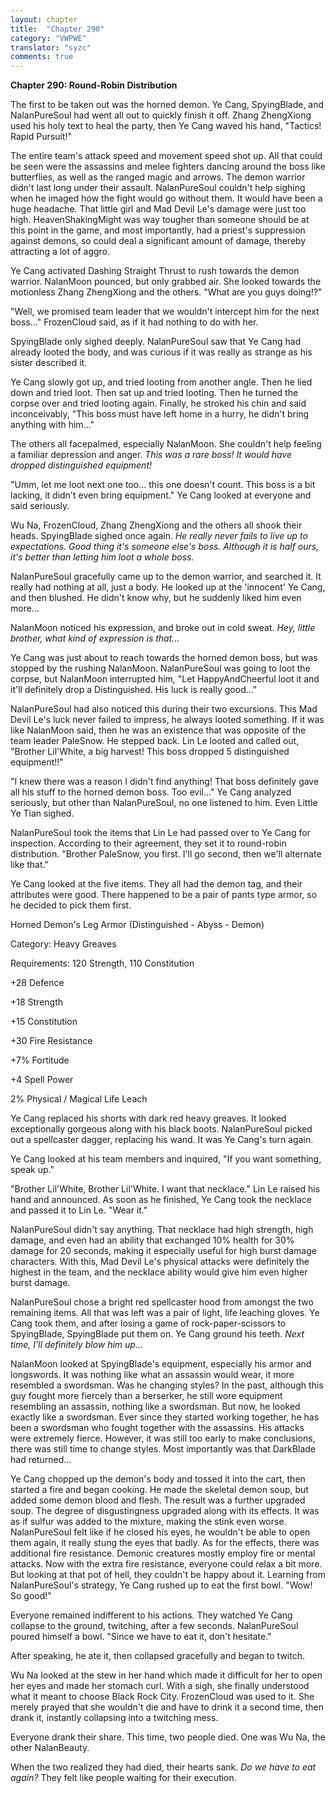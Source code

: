 ```yaml
---
layout: chapter
title:  "Chapter 290"
category: "VWPWE"
translator: "syzc"
comments: true
---
```


**Chapter 290: Round-Robin Distribution**

The first to be taken out was the horned demon. Ye Cang, SpyingBlade, and NalanPureSoul had went all out to quickly finish it off. Zhang ZhengXiong used his holy text to heal the party, then Ye Cang waved his hand, "Tactics! Rapid Pursuit!"

The entire team's attack speed and movement speed shot up. All that could be seen were the assassins and melee fighters dancing around the boss like butterflies, as well as the ranged magic and arrows. The demon warrior didn't last long under their assault. NalanPureSoul couldn't help sighing when he imaged how the fight would go without them. It would have been a huge headache. That little girl and Mad Devil Le's damage were just too high. HeavenShakingMight was way tougher than someone should be at this point in the game, and most importantly, had a priest's suppression against demons, so could deal a significant amount of damage, thereby attracting a lot of aggro.

Ye Cang activated Dashing Straight Thrust to rush towards the demon warrior. NalanMoon pounced, but only grabbed air. She looked towards the motionless Zhang ZhengXiong and the others. "What are you guys doing!?"

"Well, we promised team leader that we wouldn't intercept him for the next boss..." FrozenCloud said, as if it had nothing to do with her.

SpyingBlade only sighed deeply. NalanPureSoul saw that Ye Cang had already looted the body, and was curious if it was really as strange as his sister described it.

Ye Cang slowly got up, and tried looting from another angle. Then he lied down and tried loot. Then sat up and tried looting. Then he turned the corpse over and tried looting again. Finally, he stroked his chin and said inconceivably, "This boss must have left home in a hurry, he didn't bring anything with him..."

The others all facepalmed, especially NalanMoon. She couldn't help feeling a familiar depression and anger. *This was a rare boss! It would have dropped distinguished equipment!*

"Umm, let me loot next one too... this one doesn't count. This boss is a bit lacking, it didn't even bring equipment." Ye Cang looked at everyone and said seriously.

Wu Na, FrozenCloud, Zhang ZhengXiong and the others all shook their heads. SpyingBlade sighed once again. *He really never fails to live up to expectations. Good thing it's someone else's boss. Although it is half ours, it's better than letting him loot a whole boss.*

NalanPureSoul gracefully came up to the demon warrior, and searched it. It really had nothing at all, just a body. He looked up at the 'innocent' Ye Cang, and then blushed. He didn't know why, but he suddenly liked him even more...

NalanMoon noticed his expression, and broke out in cold sweat. *Hey, little brother, what kind of expression is that...*

Ye Cang was just about to reach towards the horned demon boss, but was stopped by the rushing NalanMoon. NalanPureSoul was going to loot the corpse, but NalanMoon interrupted him, "Let HappyAndCheerful loot it and it'll definitely drop a Distinguished. His luck is really good..."

NalanPureSoul had also noticed this during their two excursions. This Mad Devil Le's luck never failed to impress, he always looted something. If it was like NalanMoon said, then he was an existence that was opposite of the team leader PaleSnow. He stepped back. Lin Le looted and called out, "Brother Lil'White, a big harvest! This boss dropped 5 distinguished equipment!!"

"I knew there was a reason I didn't find anything! That boss definitely gave all his stuff to the horned demon boss. Too evil..." Ye Cang analyzed seriously, but other than NalanPureSoul, no one listened to him. Even Little Ye Tian sighed.

NalanPureSoul took the items that Lin Le had passed over to Ye Cang for inspection. According to their agreement, they set it to round-robin distribution. "Brother PaleSnow, you first. I'll go second, then we'll alternate like that."

Ye Cang looked at the five items. They all had the demon tag, and their attributes were good. There happened to be a pair of pants type armor, so he decided to pick them first. 

Horned Demon's Leg Armor (Distinguished - Abyss - Demon)

Category: Heavy Greaves

Requirements: 120 Strength, 110 Constitution

+28 Defence

+18 Strength

+15 Constitution

+30 Fire Resistance

+7% Fortitude

+4 Spell Power

2% Physical / Magical Life Leach

Ye Cang replaced his shorts with dark red heavy greaves. It looked exceptionally gorgeous along with his black boots. NalanPureSoul picked out a spellcaster dagger, replacing his wand. It was Ye Cang's turn again.

Ye Cang looked at his team members and inquired, "If you want something, speak up."

"Brother Lil'White, Brother Lil'White. I want that necklace." Lin Le raised his hand and announced. As soon as he finished, Ye Cang took the necklace and passed it to Lin Le. "Wear it."

NalanPureSoul didn't say anything. That necklace had high strength, high damage, and even had an ability that exchanged 10% health for 30% damage for 20 seconds, making it especially useful for high burst damage characters. With this, Mad Devil Le's physical attacks were definitely the highest in the team, and the necklace ability would give him even higher burst damage.

NalanPureSoul chose a bright red spellcaster hood from amongst the two remaining items. All that was left was a pair of light, life leaching gloves. Ye Cang took them, and after losing a game of rock-paper-scissors to SpyingBlade, SpyingBlade put them on. Ye Cang ground his teeth. *Next time, I'll definitely blow him up...*

NalanMoon looked at SpyingBlade's equipment, especially his armor and longswords. It was nothing like what an assassin would wear, it more resembled a swordsman. Was he changing styles? In the past, although this guy fought more fiercely than a berserker, he still wore equipment resembling an assassin, nothing like a swordsman. But now, he looked exactly like a swordsman. Ever since they started working together, he has been a swordsman who fought together with the assassins. His attacks were extremely fierce. However, it was still too early to make conclusions, there was still time to change styles. Most importantly was that DarkBlade had returned...

Ye Cang chopped up the demon's body and tossed it into the cart, then started a fire and began cooking. He made the skeletal demon soup, but added some demon blood and flesh. The result was a further upgraded soup. The degree of disgustingness upgraded along with its effects. It was as if sulfur was added to the mixture, making the stink even worse. NalanPureSoul felt like if he closed his eyes, he wouldn't be able to open them again, it really stung the eyes that badly.  As for the effects, there was additional fire resistance. Demonic creatures mostly employ fire or mental attacks. Now with the extra fire resistance, everyone could relax a bit more. But looking at that pot of hell, they couldn't be happy about it. Learning from NalanPureSoul's strategy, Ye Cang rushed up to eat the first bowl. "Wow! So good!"

Everyone remained indifferent to his actions. They watched Ye Cang collapse to the ground, twitching, after a few seconds. NalanPureSoul poured himself a bowl. "Since we have to eat it, don't hesitate."

After speaking, he ate it, then collapsed gracefully and began to twitch.

Wu Na looked at the stew in her hand which made it difficult for her to open her eyes and made her stomach curl. With a sigh, she finally understood what it meant to choose Black Rock City. FrozenCloud was used to it. She merely prayed that she wouldn't die and have to drink it a second time, then drank it, instantly collapsing into a twitching mess.

Everyone drank their share. This time, two people died. One was Wu Na, the other NalanBeauty.

When the two realized they had died, their hearts sank. *Do we have to eat again?* They felt like people waiting for their execution.
